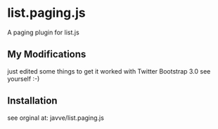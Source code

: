 
# list.paging.js

  A paging plugin for list.js

## My Modifications

  just edited some things to get it worked with Twitter Bootstrap 3.0
  see yourself :-)
  
## Installation

  see orginal at: javve/list.paging.js

